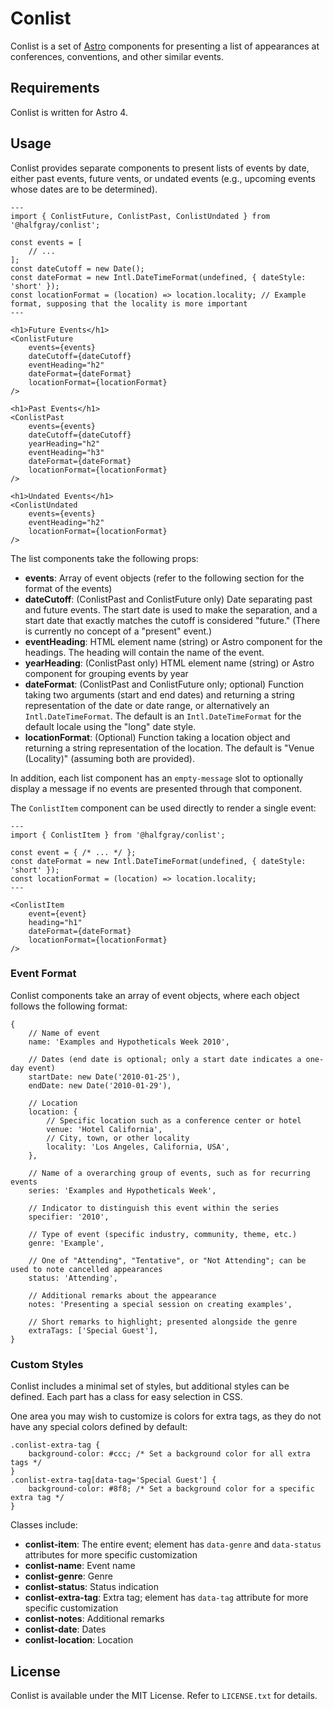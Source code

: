 # Conlist

Conlist is a set of [Astro](https://astro.build/) components for presenting a list of appearances at conferences, conventions, and other similar events.

## Requirements

Conlist is written for Astro 4.

## Usage

Conlist provides separate components to present lists of events by date, either past events, future vents, or undated events (e.g., upcoming events whose dates are to be determined).

```
---
import { ConlistFuture, ConlistPast, ConlistUndated } from '@halfgray/conlist';

const events = [
	// ...
];
const dateCutoff = new Date();
const dateFormat = new Intl.DateTimeFormat(undefined, { dateStyle: 'short' });
const locationFormat = (location) => location.locality; // Example format, supposing that the locality is more important
---

<h1>Future Events</h1>
<ConlistFuture
	events={events}
	dateCutoff={dateCutoff}
	eventHeading="h2"
	dateFormat={dateFormat}
	locationFormat={locationFormat}
/>

<h1>Past Events</h1>
<ConlistPast
	events={events}
	dateCutoff={dateCutoff}
	yearHeading="h2"
	eventHeading="h3"
	dateFormat={dateFormat}
	locationFormat={locationFormat}
/>

<h1>Undated Events</h1>
<ConlistUndated
	events={events}
	eventHeading="h2"
	locationFormat={locationFormat}
/>
```

The list components take the following props:

* **events**: Array of event objects (refer to the following section for the format of the events)
* **dateCutoff**: (ConlistPast and ConlistFuture only) Date separating past and future events. The start date is used to make the separation, and a start date that exactly matches the cutoff is considered "future." (There is currently no concept of a "present" event.)
* **eventHeading**: HTML element name (string) or Astro component for the headings. The heading will contain the name of the event.
* **yearHeading**: (ConlistPast only) HTML element name (string) or Astro component for grouping events by year
* **dateFormat**: (ConlistPast and ConlistFuture only; optional) Function taking two arguments (start and end dates) and returning a string representation of the date or date range, or alternatively an `Intl.DateTimeFormat`. The default is an `Intl.DateTimeFormat` for the default locale using the "long" date style.
* **locationFormat**: (Optional) Function taking a location object and returning a string representation of the location. The default is "Venue (Locality)" (assuming both are provided).

In addition, each list component has an `empty-message` slot to optionally display a message if no events are presented through that component.

The `ConlistItem` component can be used directly to render a single event:

```
---
import { ConlistItem } from '@halfgray/conlist';

const event = { /* ... */ };
const dateFormat = new Intl.DateTimeFormat(undefined, { dateStyle: 'short' });
const locationFormat = (location) => location.locality;
---

<ConlistItem
	event={event}
	heading="h1"
	dateFormat={dateFormat}
	locationFormat={locationFormat}
/>
```

### Event Format

Conlist components take an array of event objects, where each object follows the following format:

```
{
	// Name of event
	name: 'Examples and Hypotheticals Week 2010',

	// Dates (end date is optional; only a start date indicates a one-day event)
	startDate: new Date('2010-01-25'),
	endDate: new Date('2010-01-29'),

	// Location
	location: {
		// Specific location such as a conference center or hotel
		venue: 'Hotel California',
		// City, town, or other locality
		locality: 'Los Angeles, California, USA',
	},

	// Name of a overarching group of events, such as for recurring events
	series: 'Examples and Hypotheticals Week',

	// Indicator to distinguish this event within the series
	specifier: '2010',

	// Type of event (specific industry, community, theme, etc.)
	genre: 'Example',

	// One of "Attending", "Tentative", or "Not Attending"; can be used to note cancelled appearances
	status: 'Attending',

	// Additional remarks about the appearance
	notes: 'Presenting a special session on creating examples',

	// Short remarks to highlight; presented alongside the genre
	extraTags: ['Special Guest'],
}
```

### Custom Styles

Conlist includes a minimal set of styles, but additional styles can be defined. Each part has a class for easy selection in CSS.

One area you may wish to customize is colors for extra tags, as they do not have any special colors defined by default:

```
.conlist-extra-tag {
	background-color: #ccc; /* Set a background color for all extra tags */
}
.conlist-extra-tag[data-tag='Special Guest'] {
	background-color: #8f8; /* Set a background color for a specific extra tag */
}
```

Classes include:

* **conlist-item**: The entire event; element has `data-genre` and `data-status` attributes for more specific customization
* **conlist-name**: Event name
* **conlist-genre**: Genre
* **conlist-status**: Status indication
* **conlist-extra-tag**: Extra tag; element has `data-tag` attribute for more specific customization
* **conlist-notes**: Additional remarks
* **conlist-date**: Dates
* **conlist-location**: Location

## License

Conlist is available under the MIT License. Refer to `LICENSE.txt` for details.

